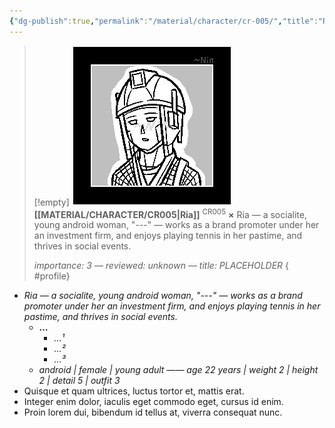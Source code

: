 ```yaml
---
{"dg-publish":true,"permalink":"/material/character/cr-005/","title":"Ria","tags":["-character"]}
---
```


>[!empty]
> ![RESOURCE/ASSET/ICON/CR005.png|icon](/img/user/RESOURCE/ASSET/ICON/CR005.png) <b class="title">[[MATERIAL/CHARACTER/CR005\|Ria]]</b> <sup class="title">CR005</sup> <b>×</b>
> Ria — a socialite, young android woman, "---" — works as a brand promoter under her an investment firm, and enjoys playing tennis in her pastime, and thrives in social events.
> 
> <i class="small">importance: 3 — reviewed: unknown — title: PLACEHOLDER</i>
{ #profile}


- *Ria — a socialite, young android woman, "---" — works as a brand promoter under her an investment firm, and enjoys playing tennis in her pastime, and thrives in social events.*
	- **…**
		- *…¹*
		- *…²*
		- *…³*
	- *android | female | young adult —— age 22 years | weight 2 | height 2 | detail 5 | outfit 3*
- Quisque et quam ultrices, luctus tortor et, mattis erat.
- Integer enim dolor, iaculis eget commodo eget, cursus id enim.
- Proin lorem dui, bibendum id tellus at, viverra consequat nunc.